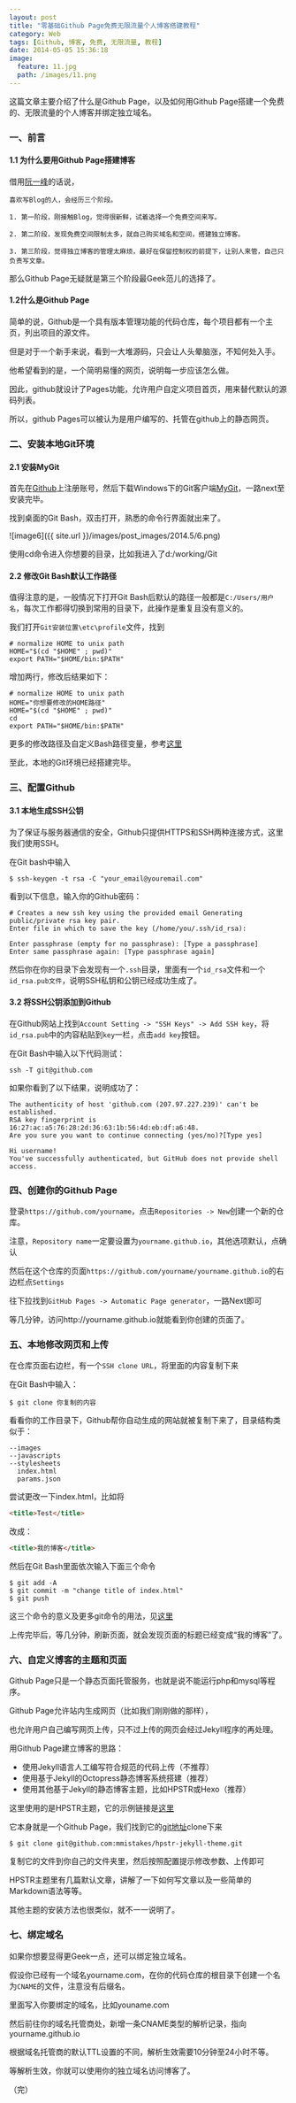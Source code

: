 ```yaml
---
layout: post
title: "零基础Github Page免费无限流量个人博客搭建教程"
category: Web
tags: [Github, 博客, 免费, 无限流量, 教程]
date: 2014-05-05 15:36:18
image:
  feature: 11.jpg
  path: /images/11.png
---
```


这篇文章主要介绍了什么是Github Page，以及如何用Github Page搭建一个免费的、无限流量的个人博客并绑定独立域名。

### 一、前言

#### 1.1 为什么要用Github Page搭建博客

借用[阮一峰](http://www.ruanyifeng.com/blog/2012/08/blogging_with_jekyll.html)的话说，

~~~
喜欢写Blog的人，会经历三个阶段。

1. 第一阶段，刚接触Blog，觉得很新鲜，试着选择一个免费空间来写。

2. 第二阶段，发现免费空间限制太多，就自己购买域名和空间，搭建独立博客。

3. 第三阶段，觉得独立博客的管理太麻烦，最好在保留控制权的前提下，让别人来管，自己只负责写文章。
~~~

那么Github Page无疑就是第三个阶段最Geek范儿的选择了。

#### 1.2什么是Github Page

简单的说，Github是一个具有版本管理功能的代码仓库，每个项目都有一个主页，列出项目的源文件。

但是对于一个新手来说，看到一大堆源码，只会让人头晕脑涨，不知何处入手。

他希望看到的是，一个简明易懂的网页，说明每一步应该怎么做。

因此，github就设计了Pages功能，允许用户自定义项目首页，用来替代默认的源码列表。

所以，github Pages可以被认为是用户编写的、托管在github上的静态网页。

### 二、安装本地Git环境

#### 2.1 安装MyGit

首先在[Github](www.github.com)上注册账号，然后下载Windows下的Git客户端[MyGit](https://code.google.com/p/msysgit/downloads/list)，一路next至安装完毕。

找到桌面的Git Bash，双击打开，熟悉的命令行界面就出来了。

![image6]({{ site.url }}/images/post_images/2014.5/6.png)

使用cd命令进入你想要的目录，比如我进入了d:/working/Git

#### 2.2 修改Git Bash默认工作路径

值得注意的是，一般情况下打开Git Bash后默认的路径一般都是`C:/Users/用户名`，每次工作都得切换到常用的目录下，此操作是重复且没有意义的。

我们打开`Git安装位置\etc\profile`文件，找到

~~~
# normalize HOME to unix path
HOME="$(cd "$HOME" ; pwd)"
export PATH="$HOME/bin:$PATH"
~~~

增加两行，修改后结果如下：

~~~
# normalize HOME to unix path
HOME="你想要修改的HOME路径"
HOME="$(cd "$HOME" ; pwd)"
cd
export PATH="$HOME/bin:$PATH"
~~~

更多的修改路径及自定义Bash路径变量，参考[这里](http://poetcoder.com/2013/03/21/modify-git-root-direction-on-windows/)

至此，本地的Git环境已经搭建完毕。

### 三、配置Github

#### 3.1 本地生成SSH公钥

为了保证与服务器通信的安全，Github只提供HTTPS和SSH两种连接方式，这里我们使用SSH。

在Git bash中输入

~~~
$ ssh-keygen -t rsa -C "your_email@youremail.com"
~~~

看到以下信息，输入你的Github密码：

~~~
# Creates a new ssh key using the provided email Generating public/private rsa key pair. 
Enter file in which to save the key (/home/you/.ssh/id_rsa):

Enter passphrase (empty for no passphrase): [Type a passphrase] 
Enter same passphrase again: [Type passphrase again]
~~~

然后你在你的目录下会发现有一个`.ssh`目录，里面有一个`id_rsa`文件和一个`id_rsa.pub文件`，说明SSH私钥和公钥已经成功生成了。

#### 3.2 将SSH公钥添加到Github

在Github网站上找到`Account Setting -> "SSH Keys" -> Add SSH key`，将`id_rsa.pub`中的内容粘贴到`key`一栏，点击`add key`按钮。

在Git Bash中输入以下代码测试：

~~~
ssh -T git@github.com
~~~

如果你看到了以下结果，说明成功了：

~~~
The authenticity of host 'github.com (207.97.227.239)' can't be established. 
RSA key fingerprint is 16:27:ac:a5:76:28:2d:36:63:1b:56:4d:eb:df:a6:48. 
Are you sure you want to continue connecting (yes/no)?[Type yes]

Hi username! 
You've successfully authenticated, but GitHub does not provide shell access.
~~~

### 四、创建你的Github Page

登录`https://github.com/yourname`，点击`Repositories -> New`创建一个新的仓库。

注意，`Repository name`一定要设置为`yourname.github.io`，其他选项默认，点确认

然后在这个仓库的页面`https://github.com/yourname/yourname.github.io`的右边栏点`Settings`

往下拉找到`GitHub Pages -> Automatic Page generator`，一路Next即可

等几分钟，访问http://yourname.github.io就能看到你创建的页面了。

### 五、本地修改网页和上传

在仓库页面右边栏，有一个`SSH clone URL`，将里面的内容复制下来

在Git Bash中输入：

~~~
$ git clone 你复制的内容
~~~

看看你的工作目录下，Github帮你自动生成的网站就被复制下来了，目录结构类似于：

~~~
--images
--javascripts
--stylesheets
  index.html
  params.json
~~~

尝试更改一下index.html，比如将

~~~html
<title>Test</title>
~~~

改成：

~~~html
<title>我的博客</title>
~~~

然后在Git Bash里面依次输入下面三个命令

~~~
$ git add -A
$ git commit -m "change title of index.html"
$ git push
~~~

这三个命令的意义及更多git命令的用法，见[这里](http://www.cnblogs.com/1-2-3/archive/2010/07/18/git-commands.html)

上传完毕后，等几分钟，刷新页面，就会发现页面的标题已经变成“我的博客”了。

### 六、自定义博客的主题和页面

Github Page只是一个静态页面托管服务，也就是说不能运行php和mysql等程序。

Github Page允许站内生成网页（比如我们刚刚做的那样），

也允许用户自己编写网页上传，只不过上传的网页会经过Jekyll程序的再处理。

用Github Page建立博客的思路：

+ 使用Jekyll语言人工编写符合规范的代码上传（不推荐）
+ 使用基于Jekyll的Octopress静态博客系统搭建（推荐）
+ 使用其他基于Jekyll的静态博客主题，比如HPSTR或Hexo（推荐）

这里使用的是HPSTR主题，它的示例链接是[这里](http://mmistakes.github.io/hpstr-jekyll-theme/)

它本身就是一个Github Page，我们找到它的[git地址](https://github.com/mmistakes/hpstr-jekyll-theme)clone下来

~~~
$ git clone git@github.com:mmistakes/hpstr-jekyll-theme.git
~~~

复制它的文件到你自己的文件夹里，然后按照配置提示修改参数、上传即可

HPSTR主题里有几篇默认文章，讲解了一下如何写文章以及一些简单的Markdown语法等等。

其他主题的安装方法也很类似，就不一一说明了。

### 七、绑定域名

如果你想要显得更Geek一点，还可以绑定独立域名。

假设你已经有一个域名yourname.com，在你的代码仓库的根目录下创建一个名为`CNAME`的文件，注意没有后缀名。

里面写入你要绑定的域名，比如youname.com

然后前往你的域名托管商处，新增一条CNAME类型的解析记录，指向yourname.github.io

根据域名托管商的默认TTL设置的不同，解析生效需要10分钟至24小时不等。

等解析生效，你就可以使用你的独立域名访问博客了。

（完）